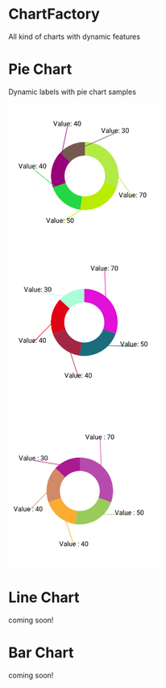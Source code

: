 # ChartFactory
All kind of charts with dynamic features


# Pie Chart 

Dynamic labels with pie chart samples


<img src="/assets/1.png" width=300>
<img src="/assets/2.png" width=300>
<img src="/assets/3.png" width=300>


# Line Chart 
coming soon!

# Bar Chart 
coming soon!

